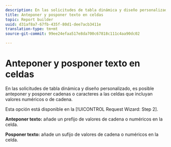 ```yaml
---
description: En las solicitudes de tabla dinámica y diseño personalizado, es posible anteponer y posponer cadenas o caracteres a las celdas que incluyan valores numéricos o de cadena.
title: Anteponer y posponer texto en celdas
topic: Report builder
uuid: d31af8a7-67fb-435f-80d1-dee7acb3411e
translation-type: tm+mt
source-git-commit: 99ee24efaa517e8da700c67818c111c4aa90dc02

---
```



# Anteponer y posponer texto en celdas

En las solicitudes de tabla dinámica y diseño personalizado, es posible anteponer y posponer cadenas o caracteres a las celdas que incluyan valores numéricos o de cadena.

Esta opción está disponible en la [!UICONTROL Request Wizard: Step 2].

**Anteponer texto:** añade un prefijo de valores de cadena o numéricos en la celda.

**Posponer texto:** añade un sufijo de valores de cadena o numéricos en la celda.
